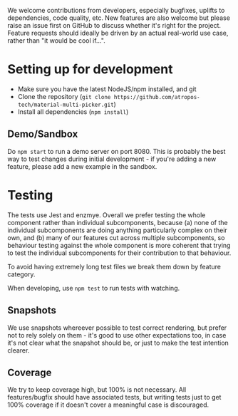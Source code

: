 We welcome contributions from developers, especially bugfixes, uplifts to dependencies, code quality, etc. New features are also welcome but please raise an issue first on GitHub to discuss whether it's right for the project. Feature requests should ideally be driven by an actual real-world use case, rather than "it would be cool if&hellip;".

# Setting up for development
 * Make sure you have the latest NodeJS/npm installed, and git
 * Clone the repository (`git clone https://github.com/atropos-tech/material-multi-picker.git`)
 * Install all dependencies (`npm install`)

## Demo/Sandbox
Do `npm start` to run a demo server on port 8080. This is probably the best way to test changes during initial development - if you're adding a new feature, please add a new example in the sandbox.

# Testing
The tests use Jest and enzmye. Overall we prefer testing the whole component rather than individual subcomponents, because (a) none of the individual subcomponents are doing anything particularly complex on their own, and (b) many of our features cut across multiple subcomponents, so behaviour testing against the whole component is more coherent that trying to test the individual subcomponents for their contribution to that behaviour.

To avoid having extremely long test files we break them down by feature category.

When developing, use `npm test` to run tests with watching.

## Snapshots
We use snapshots whereever possible to test correct rendering, but prefer not to rely solely on them - it's good to use other expectations too, in case it's not clear what the snapshot should be, or just to make the test intention clearer.

## Coverage
We try to keep coverage high, but 100% is not necessary. All features/bugfix should have associated tests, but writing tests just to get 100% coverage if it doesn't cover a meaningful case is discouraged.

